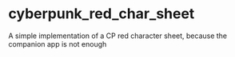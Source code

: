 # cyberpunk_red_char_sheet
A simple implementation of a CP red character sheet, because the companion app is not enough
